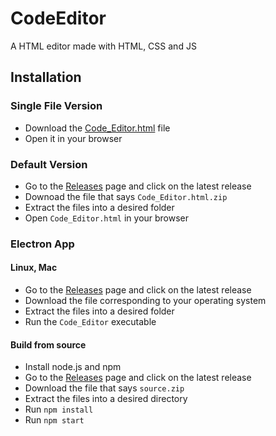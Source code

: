 # CodeEditor
A HTML editor made with HTML, CSS and JS 

## Installation
### Single File Version
- Download the [Code_Editor.html](https://github.com/OrangeFalcon14/CodeEditor/blob/master/web/Code_Editor(single_file).html) file
- Open it in your browser

### Default Version
- Go to the [Releases](https://github.com/OrangeFalcon14/CodeEditor/releases) page and click on the latest release
- Downoad the file that says `Code_Editor.html.zip`
- Extract the files into a desired folder
- Open `Code_Editor.html` in your browser

### Electron App
#### Linux, Mac
- Go to the [Releases](https://github.com/OrangeFalcon14/CodeEditor/releases) page and click on the latest release
- Download the file corresponding to your operating system
- Extract the files into a desired folder
- Run the `Code_Editor` executable

#### Build from source
- Install node.js and npm
- Go to the [Releases](https://github.com/OrangeFalcon14/CodeEditor/releases) page and click on the latest release
- Download the file that says `source.zip`
- Extract the files into a desired directory
- Run `npm install`
- Run `npm start`
